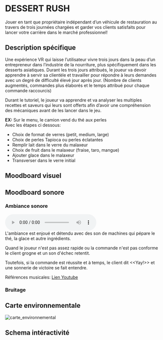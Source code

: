 # DESSERT RUSH 
Jouer en tant que propriétaire indépendant d’un véhicule de restauration au travers de trois journées chargées et garder vos clients satisfaits pour lancer votre carrière dans le marché professionnel! 

## Description spécifique
Une expérience VR qui laisse l’utilisateur vivre trois jours dans la peau d’un entrepreneur dans l’industrie de la nourriture, plus spécifiquement dans les desserts asiatiques. Durant les trois jours attribués, le joueur va devoir apprendre à servir sa clientèle et travailler pour répondre à leurs demandes avec un degré de difficulté élevé jour après jour. (Nombre de clients augmentés, commandes plus élaborés et le temps attribué pour chaque commande raccourcis) 

Durant le tutoriel, le joueur va apprendre et va analyser les multiples recettes et saveurs qui leurs sont offerts afin d’avoir une compréhension des mécaniques avant de les lancer dans le jeu. 

<b>EX:</b> Sur le menu, le camion vend du thé aux perles </br>
Avec les étapes ci dessous: 
- Choix de format de verres (petit, medium, large)
- Choix de perles Tapioca ou perles éclatantes
- Remplir lait dans le verre du malaxeur
- Choix de fruit dans le malaxeur (fraise, taro, mangue) 
- Ajouter glace dans le malaxeur
- Transverser dans le verre initial

## Moodboard visuel

## Moodboard sonore

### Ambiance sonore
![moodboard](https://github.com/Khatymiss707/desert_rush/blob/main/r%C3%A9f%C3%A9rences_moodboard/exportation/moodboard_sonore_big_luch_rush.mp3) </br>
L'ambiance est enjoué et détendu avec des son de machines qui pépare le thé, la glace et autre ingrédients.

Quand le joueur n'est pas assez rapide ou la commande n'est pas conforme le client grogne et un son d'échec retentit.

Toutefois, si la commande est réussite et à temps, le client dit <<Yay!>> et une sonnerie de victoire se fait entendre.

Références musicales: [Lien Youtube](https://youtu.be/XwHrjEjvNAI?si=N8hdkJ2MVXJK7ijq)

### Bruitage

## Carte environnementale 
![carte_environnemental](https://github.com/user-attachments/assets/b88c44ec-6ccc-4ac1-8e59-77b0069fa85b)

## Schema intéractivité
